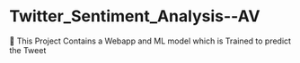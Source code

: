 # Twitter_Sentiment_Analysis--AV
👨 This Project Contains a Webapp and ML model which is Trained to predict the Tweet 
